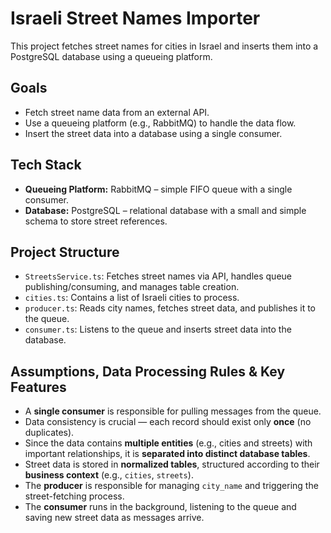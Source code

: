 # Israeli Street Names Importer
This project fetches street names for cities in Israel and inserts them into a PostgreSQL database using a queueing platform.

## Goals
- Fetch street name data from an external API.
- Use a queueing platform (e.g., RabbitMQ) to handle the data flow.
- Insert the street data into a database using a single consumer.

## Tech Stack
- **Queueing Platform:** RabbitMQ – simple FIFO queue with a single consumer.
- **Database:** PostgreSQL – relational database with a small and simple schema to store street references.

## Project Structure
- `StreetsService.ts`: Fetches street names via API, handles queue publishing/consuming, and manages table creation.
- `cities.ts`: Contains a list of Israeli cities to process.
- `producer.ts`: Reads city names, fetches street data, and publishes it to the queue.
- `consumer.ts`: Listens to the queue and inserts street data into the database.

## Assumptions, Data Processing Rules & Key Features
- A **single consumer** is responsible for pulling messages from the queue.
- Data consistency is crucial — each record should exist only **once** (no duplicates).
- Since the data contains **multiple entities** (e.g., cities and streets) with important relationships, it is **separated into distinct database tables**.
- Street data is stored in **normalized tables**, structured according to their **business context** (e.g., `cities`, `streets`).
- The **producer** is responsible for managing `city_name` and triggering the street-fetching process.
- The **consumer** runs in the background, listening to the queue and saving new street data as messages arrive.
